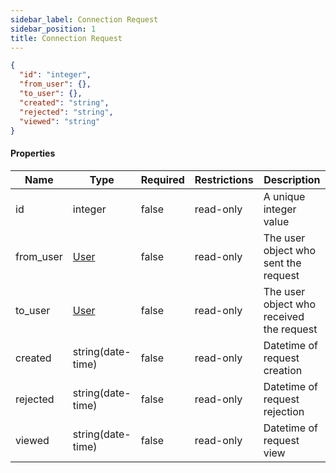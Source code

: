 ```yaml
---
sidebar_label: Connection Request
sidebar_position: 1
title: Connection Request
---
```


```json
{
  "id": "integer",
  "from_user": {},
  "to_user": {},
  "created": "string",
  "rejected": "string",
  "viewed": "string"
}

```

#### Properties

| Name      | Type                                       | Required | Restrictions | Description                              |
|-----------|--------------------------------------------|----------|--------------|------------------------------------------|
| id        | integer                                    | false    | read-only    | A unique integer value                   |
| from_user | [User](/docs/apireference/v2/schemas/user) | false    | read-only    | The user object who sent the request     |
| to_user   | [User](/docs/apireference/v2/schemas/user) | false    | read-only    | The user object who received the request |
| created   | string(date-time)                          | false    | read-only    | Datetime of request creation             |
| rejected  | string(date-time)                          | false    | read-only    | Datetime of request rejection            |
| viewed    | string(date-time)                          | false    | read-only    | Datetime of request view                 |
